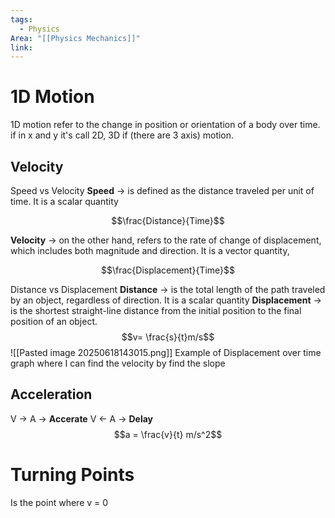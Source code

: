 ```yaml
---
tags:
  - Physics
Area: "[[Physics Mechanics]]"
link:
---
```

# 1D Motion
1D motion refer to the change in position or orientation of a body over time. if in x and y it's call 2D, 3D if (there are 3 axis) motion.

## Velocity
Speed vs Velocity
**Speed** -> is defined as the distance traveled per unit of time. It is a scalar quantity

$$\frac{Distance}{Time}$$

**Velocity** -> on the other hand, refers to the rate of change of displacement, which includes both magnitude and direction. It is a vector quantity,

$$\frac{Displacement}{Time}$$

Distance vs Displacement
**Distance** -> is the total length of the path traveled by an object, regardless of direction. It is a scalar quantity
**Displacement** -> is the shortest straight-line distance from the initial position to the final position of an object.
$$v= \frac{s}{t}m/s$$
![[Pasted image 20250618143015.png]]
Example of Displacement over time graph 
where I can find the velocity by find the slope 
## Acceleration
V -> A -> **Accerate**
V <- A -> **Delay**
$$a = \frac{v}{t} m/s^2$$
# Turning Points
Is the point where v = 0 